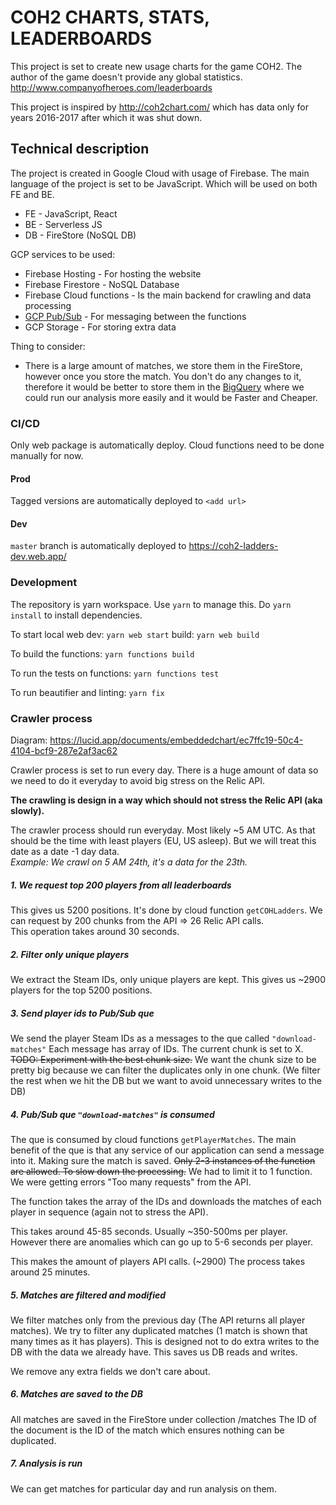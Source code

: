 # COH2 CHARTS, STATS, LEADERBOARDS

This project is set to create new usage charts for the game COH2.
The author of the game doesn't provide any global statistics.  
http://www.companyofheroes.com/leaderboards

This project is inspired by http://coh2chart.com/ which has data
only for years 2016-2017 after which it was shut down.

## Technical description

The project is created in Google Cloud with usage of Firebase.
The main language of the project is set to be JavaScript. Which will
be used on both FE and BE.

- FE - JavaScript, React
- BE - Serverless JS
- DB - FireStore (NoSQL DB)

GCP services to be used:

- Firebase Hosting - For hosting the website
- Firebase Firestore - NoSQL Database
- Firebase Cloud functions - Is the main backend for crawling and data processing
- [GCP Pub/Sub](https://cloud.google.com/pubsub/docs/overview) - For messaging between the functions
- GCP Storage - For storing extra data

Thing to consider:

- There is a large amount of matches, we store them in the FireStore, however
  once you store the match. You don't do any changes to it, therefore it would be
  better to store them in the [BigQuery](https://cloud.google.com/bigquery/) where
  we could run our analysis more easily and it would be Faster and Cheaper.

### CI/CD

Only web package is automatically deploy. Cloud functions
need to be done manually for now.

#### Prod

Tagged versions are automatically deployed to `<add url>`

#### Dev

`master` branch is automatically deployed to https://coh2-ladders-dev.web.app/

### Development

The repository is yarn workspace. Use `yarn` to manage this.
Do `yarn install` to install dependencies.

To start local web dev:
`yarn web start`
build:
`yarn web build`

To build the functions:
`yarn functions build`

To run the tests on functions:
`yarn functions test`

To run beautifier and linting:
`yarn fix`

### Crawler process

Diagram:
https://lucid.app/documents/embeddedchart/ec7ffc19-50c4-4104-bcf9-287e2af3ac62

Crawler process is set to run every day. There is a huge amount of data
so we need to do it everyday to avoid big stress on the Relic API.

**The crawling is design in a way which should not stress the Relic API (aka
slowly).**

The crawler process should run everyday. Most likely ~5 AM UTC. As that
should be the time with least players (EU, US asleep). But we will treat
this date as a date -1 day data.  
 _Example: We crawl on 5 AM 24th, it's a data for the 23th._

##### 1. We request top 200 players from all leaderboards

This gives us 5200 positions. It's done by cloud function `getCOHLadders`.
We can request by 200 chunks from the API => 26 Relic API calls.  
This operation takes around 30 seconds.

##### 2. Filter only unique players

We extract the Steam IDs, only unique players are kept.
This gives us ~2900 players for the top 5200 positions.

##### 3. Send player ids to Pub/Sub que

We send the player Steam IDs as a messages to the que called `"download-matches"`
Each message has array of IDs. The current chunk is set to X.
~~TODO: Experiment with the best chunk size.~~ We want the chunk size
to be pretty big because we can filter the duplicates only in
one chunk. (We filter the rest when we hit the DB but we want to
avoid unnecessary writes to the DB)

##### 4. Pub/Sub que `"download-matches"` is consumed

The que is consumed by cloud functions `getPlayerMatches`.
The main benefit of the que is that any service of our application
can send a message into it. Making sure the match is saved.
~~Only 2-3 instances of the function are allowed. To slow down the processing.~~
We had to limit it to 1 function. We were getting errors "Too many requests"
from the API.

The function takes the array of the IDs and downloads the matches
of each player in sequence (again not to stress the API).

This takes around 45-85 seconds. Usually ~350-500ms per player. However
there are anomalies which can go up to 5-6 seconds per player.

This makes the amount of players API calls. (~2900)
The process takes around 25 minutes.

##### 5. Matches are filtered and modified

We filter matches only from the previous day (The API returns all player matches).
We try to filter any duplicated matches (1 match is shown that many times as it has players).
This is designed not to do extra writes to the DB with the data we already have.
This saves us DB reads and writes.

We remove any extra fields we don't care about.

##### 6. Matches are saved to the DB

All matches are saved in the FireStore under collection /matches
The ID of the document is the ID of the match which ensures nothing
can be duplicated.

##### 7. Analysis is run

We can get matches for particular day and run analysis on them.
